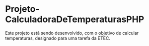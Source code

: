 # Projeto-CalculadoraDeTemperaturasPHP
Este projeto está sendo desenvolvido, com o objetivo de calcular temperaturas, designado para uma tarefa da ETEC.
